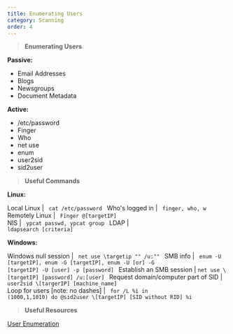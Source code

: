 ```yaml
---
title: Enumerating Users 
category: Scanning
order: 4
---
```


> **Enumerating Users**

**Passive:**

* Email Addresses
* Blogs
* Newsgroups
* Document Metadata

**Active:**

* /etc/password
* Finger
* Who
* net use
* enum
* user2sid
* sid2user

> **Useful Commands**

**Linux:**

Local Linux | <code> cat /etc/password </code>
Who's logged in | <code> finger, who, w </code>
Remotely Linux | <code> Finger @[targetIP] </code>
NIS | <code> ypcat passwd, ypcat group </code>
LDAP | <code> ldapsearch [criteria] </code>

**Windows:**

Windows null session |  <code> net use \\targetip "" /u:"" </code>
SMB info | <code> enum -U [targetIP], enum -G [targetIP],  enum -U [or] -G [targetIP] -U [user] -p [password] </code>
Establish an SMB session | <code>net use \\[targetIP] [password] /u:[user] </code>
Request domain/computer part of SID | <code> user2sid \\[targerIP] [machine_name]  </code>
Loop for users  [note: no dashes] | <code> for /L %i in (1000,1,1010) do @sid2user \\[targetIP] [SID without RID] %i  </code>

> **Useful Resources**

[User Enumeration](http://pentestmonkey.net/category/tools/user-enumeration)

